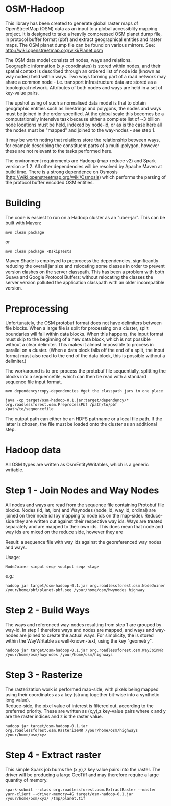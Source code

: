 OSM-Hadoop
==========
This library has been created to generate global raster maps of OpenStreetMap (OSM) data as an input to a global accessiblity mapping project.
It is designed to take a heavily compressed OSM planet dump file, in protocol buffer format (pbf) and extract geographical entities and raster maps.
The OSM planet dump file can be found on various mirrors. See: http://wiki.openstreetmap.org/wiki/Planet.osm

The OSM data model consists of nodes, ways and relations.  
Geographic information (x,y coordinates) is stored within nodes, and their spatial context is described through an ordered list of node ids (known as way nodes) held within ways.
Two ways forming part of a road network may share a common node - i.e. transport infrastructure data are stored as a topological network.
Attributes of both nodes and ways are held in a set of key-value pairs.

The upshot using of such a normalised data model is that to obtain geographic entities such as linestrings and polygons, 
the nodes and ways must be joined in the order specified. At the global scale this becomes be a computationally intensive task because either a complete list of ~3 billion node locations must be held, indexed by node-id, or as is the case here all the nodes must be "mapped" and joined to the way-nodes - see step 1.

It may be worth noting that relations store the relationship between ways, for example describing the constituent parts of a multi-polygon, however these are not relevant to the tasks performed here.

The environment requirements are Hadoop (map-reduce v2) and Spark version > 1.2.  All other dependencies will be resolved by Apache Maven at build time.
There is a strong dependence on Osmosis (http://wiki.openstreetmap.org/wiki/Osmosis) which performs the parsing of the protocol buffer encoded OSM entities.

Building
========
The code is easiest to run on a Hadoop cluster as an "uber-jar".  This can be built with Maven:

```
mvn clean package 
```

or

```
mvn clean package -DskipTests
```

Maven Shade is employed to preprocess the dependencies, significantly reducing the overall jar size and relocating some classes in order to prevent version clashes on the server classpath. 
This has been a problem with both Guava and Google Protocol Buffers: without relocating the classes the server version polluted the application classpath with an older incompatible version.


Preprocessing
=============

Unfortunately, the OSM protobuf format does not have delimiters between file blocks. 
When a large file is split for processing on a cluster, split boundaries will fall within data blocks. 
When this happens, the input format must skip to the beginning of a new data block, which is not possible without a clear delimiter. 
This makes it almost impossible to process in parallel on a cluster.
(When a data block falls off the end of a split, the input format must also read to the end of the data block, this is possible without a delimiter.)

The workaround is to pre-process the protobuf file sequentially, splitting the blocks into a sequencefile, which can then be read with a standard sequence file input format.

```
mvn dependency:copy-dependencies #get the classpath jars in one place
```

```
java -cp target/osm-hadoop-0.1.jar:target/dependency/* org.roadlessforest.osm.PreprocessPbf /path/to/pbf /path/to/sequencefile
```

The output path can either be an HDFS pathname or a local file path. If the latter is chosen, the file must be loaded onto the cluster as an additional step.


Hadoop data
===========
All OSM types are written as OsmEntityWritables, which is a generic writable.


Step 1 - Join Nodes and Way Nodes
=================================
All nodes and ways are read from the sequence file containing Protobuf file blocks.
Nodes (id, lat, lon) and Waynodes (node_id, way_id, ordinal) are joined on their node id (by mapping to node ids on the map-side).
Reduce-side they are written out against their respective way ids. 
Ways are treated separately and are mapped to their own ids.
This does mean that node and way ids are mixed on the reduce side, however they are 

Result: a sequence file with way ids against the georeferenced way nodes and ways.

Usage: 
```
NodeJoiner <input seq> <output seq> <tag>
```

e.g.:
```
hadoop jar target/osm-hadoop-0.1.jar org.roadlessforest.osm.NodeJoiner  /your/home/pbf/planet-pbf.seq /your/home/osm/hwynodes highway
```


Step 2 - Build Ways
===================
The ways and referenced way-nodes resulting from step 1 are grouped by way-id. In step 1 therefore ways and nodes are mapped, and ways and way-nodes are joined to create the actual ways.
For simplicity, the  is stored within the WayWritable as well-known-text, using the key "geometry".

```
hadoop jar target/osm-hadoop-0.1.jar org.roadlessforest.osm.WayJoinMR  /your/home/osm/hwynodes /your/home/osm/highways
```

Step 3 - Rasterize
============================
The rasterization work is performed map-side, with pixels being mapped using their coordinates as a key (strung together bit-wise into a synthetic long value).  
Reduce-side, the pixel value of interest is filtered out, according to the preferred priority. 
These are written as (x,y),z key-value pairs where x and y are the raster indices and z is the raster value.

```
hadoop jar target/osm-hadoop-0.1.jar org.roadlessforest.osm.RasterizeMR /your/home/osm/highways /your/home/osm/xyz
```


Step 4 - Extract raster
============================
This simple Spark job burns the (x,y),z key value pairs into the raster.
The driver will be producing a large GeoTiff and may therefore require a large quantity of memory.

```
spark-submit --class org.roadlessforest.osm.ExtractRaster --master yarn-client --driver-memory=4G target/osm-hadoop-0.1.jar /your/home/osm/xyz/ /tmp/planet.tif
```


